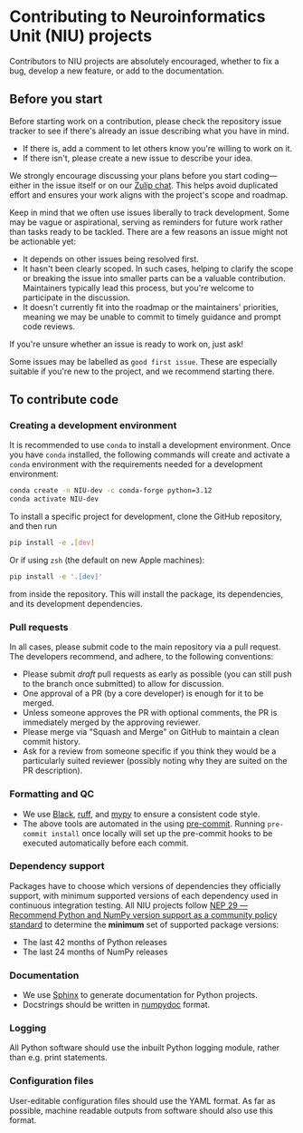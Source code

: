 # Contributing to Neuroinformatics Unit (NIU) projects

Contributors to NIU projects are absolutely encouraged, whether to fix a bug, develop a new feature, or add to the documentation.

## Before you start

Before starting work on a contribution, please check the repository issue tracker to see if there's already an issue describing what you have in mind.

- If there is, add a comment to let others know you're willing to work on it.
- If there isn't, please create a new issue to describe your idea.

We strongly encourage discussing your plans before you start coding—either in the issue itself or on our [Zulip chat](https://neuroinformatics.zulipchat.com/).
This helps avoid duplicated effort and ensures your work aligns with the project's scope and roadmap.

Keep in mind that we often use issues liberally to track development.
Some may be vague or aspirational, serving as reminders for future work rather than tasks ready to be tackled.
There are a few reasons an issue might not be actionable yet:

- It depends on other issues being resolved first.
- It hasn't been clearly scoped. In such cases, helping to clarify the scope or breaking the issue into smaller parts can be a valuable contribution. Maintainers typically lead this process, but you're welcome to participate in the discussion.
- It doesn't currently fit into the roadmap or the maintainers' priorities, meaning we may be unable to commit to timely guidance and prompt code reviews.

If you're unsure whether an issue is ready to work on, just ask!

Some issues may be labelled as `good first issue`.
These are especially suitable if you're new to the project, and we recommend starting there.

## To contribute code

### Creating a development environment

It is recommended to use `conda` to install a development environment. Once you have `conda` installed, the following commands
will create and activate a `conda` environment with the requirements needed
for a development environment:

```sh
conda create -n NIU-dev -c conda-forge python=3.12
conda activate NIU-dev
```

To install a specific project for development, clone the GitHub repository,
and then run

```sh
pip install -e .[dev]
```

Or if using `zsh` (the default on new Apple machines):

```sh
pip install -e '.[dev]'
```

from inside the repository. This will install the package, its dependencies,
and its development dependencies.

### Pull requests

In all cases, please submit code to the main repository via a pull request. The developers recommend, and adhere,
to the following conventions:

- Please submit _draft_ pull requests as early as possible (you can still push to the branch once submitted) to
  allow for discussion.
- One approval of a PR (by a core developer) is enough for it to be
  merged.
- Unless someone approves the PR with optional comments, the PR is immediately merged by the approving reviewer.
- Please merge via "Squash and Merge" on GitHub to maintain a clean commit history.
- Ask for a review from someone specific if you think they would be a particularly suited reviewer (possibly noting
  why they are suited on the PR description).

### Formatting and QC

- We use [Black](https://black.readthedocs.io/en/stable/), [ruff](https://beta.ruff.rs/docs/), and [mypy](https://mypy.readthedocs.io/en/stable/) to ensure a consistent
  code style.
- The above tools are automated in the using [pre-commit](https://pre-commit.com/). Running `pre-commit install` once locally will set up the pre-commit hooks to be executed automatically before each commit.

### Dependency support

Packages have to choose which versions of dependencies they officially support, with minimum supported versions of each dependency used in continuous integration testing. All NIU projects follow [NEP 29 — Recommend Python and NumPy version support as a community policy standard](https://numpy.org/neps/nep-0029-deprecation_policy.html) to determine the **minimum** set of supported package versions:

- The last 42 months of Python releases
- The last 24 months of NumPy releases

### Documentation

- We use [Sphinx](https://www.sphinx-doc.org/en/master/) to generate documentation for Python projects.
- Docstrings should be written in [numpydoc](https://numpydoc.readthedocs.io/en/latest/format.html) format.

### Logging

All Python software should use the inbuilt Python logging module, rather
than e.g. print statements.

### Configuration files

User-editable configuration files should use the YAML format. As far as possible, machine readable outputs from software should also use this format.

